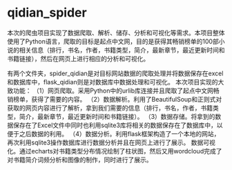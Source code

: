 # qidian_spider
本次的爬虫项目实现了数据爬取、解析、储存、分析和可视化等需求。本项目整体使用了Python语言，爬取的目标是起点中文网，目的是获得其畅销榜单的100部小说的相关信息（排行，书名，作者，书籍类型，简介，最新章节，最近更新时间和书籍链接），然后在网页上进行相应的分析和可视化。

有两个文件夹，spider_qidian是对目标网站数据的爬取处理并将数据保存在excel和数据库中，flask_qidian则是对数据库中数据处理和可视化。
本次项目实现的大致功能：
（1）网页爬取。采用Python中的urlib库连接并且爬取了起点中文网畅销榜单，获得了需要的内容。
（2）数据解析。利用了BeautifulSoup和正则式对获取的网页内容进行了解析，拿到我们需要的信息（排行，书名，作者，书籍类型，简介，最新章节，最近更新时间和书籍链接）。
（3）数据存储。将拿到的数据保存在了Excel文件中同时也利用sqlite3库将相关的数据保存在了数据库中，以便于之后数据的利用。
（4）数据分析。利用flask框架构造了一个本地的网站，再次利用sqlite3操作数据库进行数据分析并且在网页上进行了展示。
数据可视化。通过echarts对书籍类型分布情况绘制了柱状图，然后又用wordcloud完成了对书籍简介词频分析和图像的制作，同时进行了展示。
